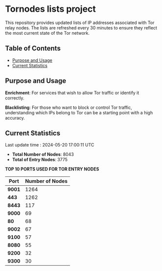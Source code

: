 # Tornodes lists project

This repository provides updated lists of IP addresses associated with Tor relay nodes. The lists are refreshed every 30 minutes to ensure they reflect the most current state of the Tor network.

## Table of Contents

- [Purpose and Usage](#purpose-and-usage)
- [Current Statistics](#current-statistics)


## Purpose and Usage

**Enrichment**: For services that wish to allow Tor traffic or identify it correctly.

**Blacklisting**: For those who want to block or control Tor traffic, understanding which IPs belong to Tor can be a starting point with a high accuracy.

## Current Statistics

Last update time : 2024-05-20 17:00:11 UTC

- **Total Number of Nodes**: 8043
- **Total of Entry Nodes**: 3775

**TOP 10 PORTS USED FOR TOR ENTRY NODES**

| **Port** | **Number of Nodes** |
|------|-----------------|
| **9001**   | 1264  |
| **443**   | 1262  |
| **8443**   | 117  |
| **9000**   | 69  |
| **80**   | 68  |
| **9002**   | 67  |
| **9100**   | 57  |
| **8080**   | 55  |
| **9200**   | 32  |
| **9300**   | 30  |


